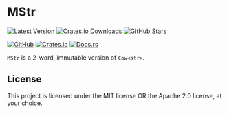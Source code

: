 # MStr

[![Latest Version]][crates-io]
[![Crates.io Downloads]][crates-io]
[![GitHub Stars]][github-com]

[![GitHub]][github-com]
[![Crates.io]][crates-io]
[![Docs.rs]][docs-rs]

[Latest Version]: https://img.shields.io/crates/v/mstr?label=version
[Crates.io Downloads]: https://img.shields.io/crates/d/mstr
[GitHub Stars]: https://img.shields.io/github/stars/Sky9x/mstr
[GitHub]: https://img.shields.io/badge/GitHub--white?style=social&logo=github
[Crates.io]: https://img.shields.io/badge/crates.io--white?style=social&logo=rust
[Docs.rs]: https://img.shields.io/badge/docs.rs--white?style=social&logo=docs.rs

[crates-io]: https://crates.io/crate/mstr
[github-com]: https://github.com/Sky9x/mstr
[docs-rs]: https://docs.rs/mstr

`MStr` is a 2-word, immutable version of `Cow<str>`.

## License

This project is licensed under the MIT license OR the Apache 2.0 license, at your choice.
